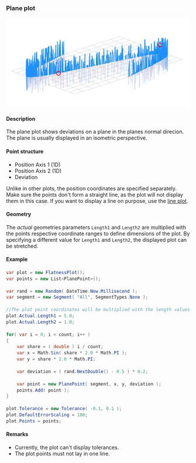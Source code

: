 [preview]: gfx/Plane.png "Plane plot"

### Plane plot

![plane plot][preview]

#### Description

The plane plot shows deviations on a plane in the planes normal direcion. The plane is usually displayed in an isometric perspective.

#### Point structure

* Position Axis 1 (1D)
* Position Axis 2 (1D)
* Deviation

Unlike in other plots, the position coordinates are specified separately. Make sure the points don't form a straight line, as the plot will not display them in this case. If you want to display a line on purpose, use the [line plot](Line.md).

#### Geometry

The _actual_ geometries parameters `Length1` and `Length2` are multiplied with the points respective coordinate ranges to define dimensions of the plot. By specifying a different value for `Length1` and `Length2`, the displayed plot can be stretched.

#### Example

```csharp
var plot = new FlatnessPlot();
var points = new List<PlanePoint>();

var rand = new Random( DateTime.Now.Millisecond );
var segment = new Segment( "All", SegmentTypes.None );

//The plot point coordinates will be multiplied with the length values when the plot is displayed.
plot.Actual.Length1 = 5.0;
plot.Actual.Length2 = 1.0;

for( var i = 0; i < count; i++ )
{
	var share = ( double ) i / count;
	var x = Math.Sin( share * 2.0 * Math.PI );
	var y = share * 2.0 * Math.PI;

	var deviation = ( rand.NextDouble() - 0.5 ) * 0.2;

	var point = new PlanePoint( segment, x, y, deviation );
	points.Add( point );
}

plot.Tolerance = new Tolerance( -0.1, 0.1 );
plot.DefaultErrorScaling = 100;
plot.Points = points;
```

#### Remarks

* Currently, the plot can't display tolerances.
* The plot points must not lay in one line.
